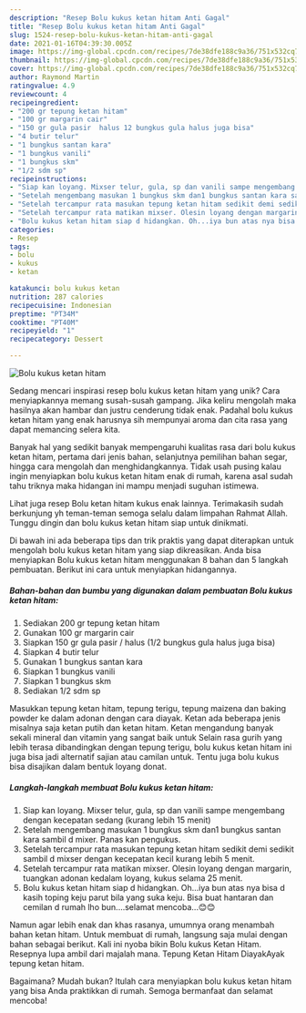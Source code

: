 ```yaml
---
description: "Resep Bolu kukus ketan hitam Anti Gagal"
title: "Resep Bolu kukus ketan hitam Anti Gagal"
slug: 1524-resep-bolu-kukus-ketan-hitam-anti-gagal
date: 2021-01-16T04:39:30.005Z
image: https://img-global.cpcdn.com/recipes/7de38dfe188c9a36/751x532cq70/bolu-kukus-ketan-hitam-foto-resep-utama.jpg
thumbnail: https://img-global.cpcdn.com/recipes/7de38dfe188c9a36/751x532cq70/bolu-kukus-ketan-hitam-foto-resep-utama.jpg
cover: https://img-global.cpcdn.com/recipes/7de38dfe188c9a36/751x532cq70/bolu-kukus-ketan-hitam-foto-resep-utama.jpg
author: Raymond Martin
ratingvalue: 4.9
reviewcount: 4
recipeingredient:
- "200 gr tepung ketan hitam"
- "100 gr margarin cair"
- "150 gr gula pasir  halus 12 bungkus gula halus juga bisa"
- "4 butir telur"
- "1 bungkus santan kara"
- "1 bungkus vanili"
- "1 bungkus skm"
- "1/2 sdm sp"
recipeinstructions:
- "Siap kan loyang. Mixser telur, gula, sp dan vanili sampe mengembang dengan kecepatan sedang (kurang lebih 15 menit)"
- "Setelah mengembang masukan 1 bungkus skm dan1 bungkus santan kara sambil d mixer. Panas kan pengukus."
- "Setelah tercampur rata masukan tepung ketan hitam sedikit demi sedikit sambil d mixser dengan kecepatan kecil kurang lebih 5 menit."
- "Setelah tercampur rata matikan mixser. Olesin loyang dengan margarin, tuangkan adonan kedalam loyang, kukus selama 25 menit."
- "Bolu kukus ketan hitam siap d hidangkan. Oh...iya bun atas nya bisa d kasih toping keju parut bila yang suka keju. Bisa buat hantaran dan cemilan d rumah lho bun....selamat mencoba...😊😊"
categories:
- Resep
tags:
- bolu
- kukus
- ketan

katakunci: bolu kukus ketan 
nutrition: 287 calories
recipecuisine: Indonesian
preptime: "PT34M"
cooktime: "PT40M"
recipeyield: "1"
recipecategory: Dessert

---
```



![Bolu kukus ketan hitam](https://img-global.cpcdn.com/recipes/7de38dfe188c9a36/751x532cq70/bolu-kukus-ketan-hitam-foto-resep-utama.jpg)

Sedang mencari inspirasi resep bolu kukus ketan hitam yang unik? Cara menyiapkannya memang susah-susah gampang. Jika keliru mengolah maka hasilnya akan hambar dan justru cenderung tidak enak. Padahal bolu kukus ketan hitam yang enak harusnya sih mempunyai aroma dan cita rasa yang dapat memancing selera kita.

Banyak hal yang sedikit banyak mempengaruhi kualitas rasa dari bolu kukus ketan hitam, pertama dari jenis bahan, selanjutnya pemilihan bahan segar, hingga cara mengolah dan menghidangkannya. Tidak usah pusing kalau ingin menyiapkan bolu kukus ketan hitam enak di rumah, karena asal sudah tahu triknya maka hidangan ini mampu menjadi suguhan istimewa.

Lihat juga resep Bolu ketan hitam kukus enak lainnya. Terimakasih sudah berkunjung yh teman-teman semoga selalu dalam limpahan Rahmat Allah. Tunggu dingin dan bolu kukus ketan hitam siap untuk dinikmati.


Di bawah ini ada beberapa tips dan trik praktis yang dapat diterapkan untuk mengolah bolu kukus ketan hitam yang siap dikreasikan. Anda bisa menyiapkan Bolu kukus ketan hitam menggunakan 8 bahan dan 5 langkah pembuatan. Berikut ini cara untuk menyiapkan hidangannya.

<!--inarticleads1-->

##### Bahan-bahan dan bumbu yang digunakan dalam pembuatan Bolu kukus ketan hitam:

1. Sediakan 200 gr tepung ketan hitam
1. Gunakan 100 gr margarin cair
1. Siapkan 150 gr gula pasir / halus (1/2 bungkus gula halus juga bisa)
1. Siapkan 4 butir telur
1. Gunakan 1 bungkus santan kara
1. Siapkan 1 bungkus vanili
1. Siapkan 1 bungkus skm
1. Sediakan 1/2 sdm sp


Masukkan tepung ketan hitam, tepung terigu, tepung maizena dan baking powder ke dalam adonan dengan cara diayak. Ketan ada beberapa jenis misalnya saja ketan putih dan ketan hitam. Ketan mengandung banyak sekali mineral dan vitamin yang sangat baik untuk Selain rasa gurih yang lebih terasa dibandingkan dengan tepung terigu, bolu kukus ketan hitam ini juga bisa jadi alternatif sajian atau camilan untuk. Tentu juga bolu kukus bisa disajikan dalam bentuk loyang donat. 

<!--inarticleads2-->

##### Langkah-langkah membuat Bolu kukus ketan hitam:

1. Siap kan loyang. Mixser telur, gula, sp dan vanili sampe mengembang dengan kecepatan sedang (kurang lebih 15 menit)
1. Setelah mengembang masukan 1 bungkus skm dan1 bungkus santan kara sambil d mixer. Panas kan pengukus.
1. Setelah tercampur rata masukan tepung ketan hitam sedikit demi sedikit sambil d mixser dengan kecepatan kecil kurang lebih 5 menit.
1. Setelah tercampur rata matikan mixser. Olesin loyang dengan margarin, tuangkan adonan kedalam loyang, kukus selama 25 menit.
1. Bolu kukus ketan hitam siap d hidangkan. Oh...iya bun atas nya bisa d kasih toping keju parut bila yang suka keju. Bisa buat hantaran dan cemilan d rumah lho bun....selamat mencoba...😊😊


Namun agar lebih enak dan khas rasanya, umumnya orang menambah bahan ketan hitam. Untuk membuat di rumah, langsung saja mulai dengan bahan sebagai berikut. Kali ini nyoba bikin Bolu kukus Ketan Hitam. Resepnya lupa ambil dari majalah mana. Tepung Ketan Hitam DiayakAyak tepung ketan hitam. 

Bagaimana? Mudah bukan? Itulah cara menyiapkan bolu kukus ketan hitam yang bisa Anda praktikkan di rumah. Semoga bermanfaat dan selamat mencoba!
